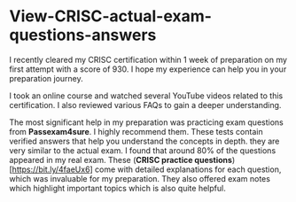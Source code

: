# View-CRISC-actual-exam-questions-answers

I recently cleared my CRISC certification within 1 week of preparation on my first attempt with a score of 930. I hope my experience can help you in your preparation journey.

I took an online course and watched several YouTube videos related to this certification. I also reviewed various FAQs to gain a deeper understanding.

The most significant help in my preparation was practicing exam questions from **Passexam4sure**. I highly recommend them. These tests contain verified answers that help you understand the concepts in depth. they are very similar to the actual exam. I found that around 80% of the questions appeared in my real exam. These (**CRISC practice questions**)[https://bit.ly/4faeUx6] come with detailed explanations for each question, which was invaluable for my preparation. They also offered exam notes which highlight important topics which is also quite helpful.
